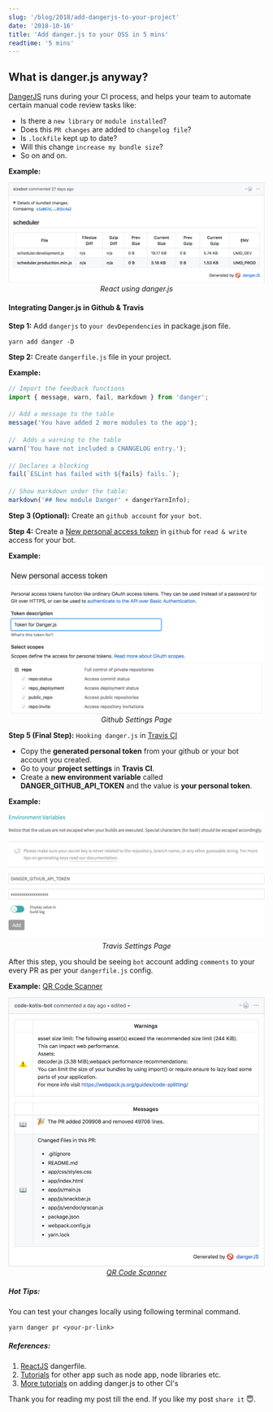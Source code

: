 ```yaml
---
slug: '/blog/2018/add-dangerjs-to-your-project'
date: '2018-10-16'
title: 'Add danger.js to your OSS in 5 mins'
readtime: '5 mins'
---
```


## What is danger.js anyway?

[DangerJS](https://danger.systems/js/) runs during your CI process, and helps your team to automate certain manual code review tasks like:

- Is there a `new library` or `module installed`?
- Does this `PR changes` are added to `changelog file`?
- Is `.lockfile` kept up to date?
- Will this change `increase my bundle size`?
- So on and on.

<b class="m-left-20">Example:</b>

<center>
  <img src="./github.com_facebook_react_pull_13695.png" alt="DangerJS in React" />
  <i class="m-top-15">React using danger.js</i>
</center>

#### Integrating Danger.js in Github & Travis

<b class="m-left-10 m-top-10">Step 1:</b> Add `dangerjs` to `your devDependencies` in package.json file.

```shell
yarn add danger -D
```

<b class="m-left-10 m-top-10">Step 2:</b> Create `dangerfile.js` file in your project.

<b class="m-left-20">Example:</b>

```js
// Import the feedback functions
import { message, warn, fail, markdown } from 'danger';

// Add a message to the table
message('You have added 2 more modules to the app');

//  Adds a warning to the table
warn('You have not included a CHANGELOG entry.');

// Declares a blocking
fail(`ESLint has failed with ${fails} fails.`);

// Show markdown under the table:
markdown('## New module Danger' + dangerYarnInfo);
```

<b class="m-left-10 m-top-10">Step 3 (Optional):</b> Create an `github account` for `your bot`.

<b class="m-left-10 m-top-10">Step 4:</b> Create a [New personal access token](https://github.com/settings/tokens/new) in `github` for `read & write` access for your bot.

<b class="m-left-20">Example:</b>

<center>
  <img src="./github-token.png" alt="Github Settings Page" />
  <i class="m-top-15">Github Settings Page</i>
</center>

<b class="m-left-10 m-top-10">Step 5 (Final Step):</b> `Hooking danger.js` in [Travis CI](https://travis-ci.org/)

<ul class="m-left-10">
  <li>Copy the <b>generated personal token</b> from your github or your bot account you created.</li>
  <li>Go to your <b>project settings</b> in <b>Travis CI</b>.</li>
  <li>Create a <b>new environment variable</b> called <b>DANGER_GITHUB_API_TOKEN</b> and the value is <b>your personal token</b>.</li>
</ul>

<b class="m-left-20">Example:</b>

<center>
  <img src="./travis-ci.org.png" alt="Travis Settings Page" />
  <i class="m-top-15">Travis Settings Page</i>
</center>

After this step, you should be seeing `bot` account adding `comments` to your every PR as per your `dangerfile.js` config.

<b class="m-left-20">Example:</b> <a href="https://github.com/code-kotis/barcode-scanner/pull/57" target="_blank">QR Code Scanner</a>

<center>
  <img src="./github.com_code-kotis.png" alt="Code Kotis - QR Code Scanner" />
  <i class="m-top-15"><a href="qrcodescan.in" target="_blank">QR Code Scanner</a></i>
</center>

##### Hot Tips:

You can test your changes locally using following terminal command.

```shell
yarn danger pr <your-pr-link>
```

##### References:

1. [ReactJS](https://github.com/facebook/react/pull/11865/files) dangerfile.
2. [Tutorials](https://danger.systems/js/tutorials.html) for other app such as node app, node libraries etc.
3. [More tutorials](https://danger.systems/js/guides/getting_started.html#setting-up-danger-to-run-on-your-ci) on adding danger.js to other CI's

Thank you for reading my post till the end. If you like my post `share it` 😇.
